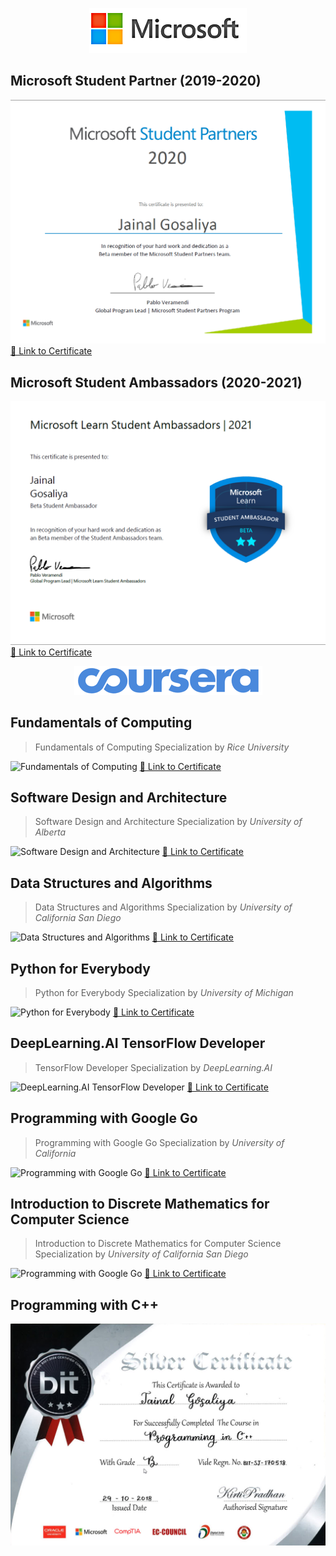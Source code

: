 


<p align="center">
  <img src="https://raw.githubusercontent.com/Adarsh1999/Certifications/main/rsz_microsoft.png"/>
</p>

## Microsoft Student Partner (2019-2020)

![enter image description here](https://raw.githubusercontent.com/jainal09/certifications/main/jsg.png	)
[🔗 Link to Certificate](https://bit.ly/msp_jg)



##  Microsoft Student Ambassadors (2020-2021)

![enter image description here](https://raw.githubusercontent.com/jainal09/certifications/main/jag%20msp.png)
[🔗 Link to  Certificate](https://bit.ly/jg-msft-learn-ambsdr)



<p align="center">
  <img src="https://raw.githubusercontent.com/Adarsh1999/Certifications/main/rsz_4coursera.png"/>
</p>

## Fundamentals of Computing

> Fundamentals of Computing Specialization by *Rice University*
 
![Fundamentals of Computing](https://s3.amazonaws.com/coursera_assets/meta_images/generated/CERTIFICATE_LANDING_PAGE/CERTIFICATE_LANDING_PAGE~XPQM6NAEZYJX/CERTIFICATE_LANDING_PAGE~XPQM6NAEZYJX.jpeg)
 [🔗 Link to  Certificate](https://bit.ly/jg-fundamentals-cp)

## Software Design and Architecture

> Software Design and Architecture Specialization by *University of Alberta*


![Software Design and Architecture](https://s3.amazonaws.com/coursera_assets/meta_images/generated/CERTIFICATE_LANDING_PAGE/CERTIFICATE_LANDING_PAGE~C6CU7WBNRWHP/CERTIFICATE_LANDING_PAGE~C6CU7WBNRWHP.jpeg)
[🔗 Link to  Certificate](https://bit.ly/jg-sda)

## Data Structures and Algorithms

> Data Structures and Algorithms Specialization by *University of California San Diego*


![Data Structures and Algorithms](https://s3.amazonaws.com/coursera_assets/meta_images/generated/CERTIFICATE_LANDING_PAGE/CERTIFICATE_LANDING_PAGE~25BF7LV65JMP/CERTIFICATE_LANDING_PAGE~25BF7LV65JMP.jpeg)
[🔗 Link to  Certificate](https://bit.ly/jg-dsa)

## Python for Everybody

> Python for Everybody Specialization by *University of Michigan*


![Python for Everybody](https://s3.amazonaws.com/coursera_assets/meta_images/generated/CERTIFICATE_LANDING_PAGE/CERTIFICATE_LANDING_PAGE~XS36A2TFBEW7/CERTIFICATE_LANDING_PAGE~XS36A2TFBEW7.jpeg)
[🔗 Link to  Certificate](https://bit.ly/jg-python-everybody)


## DeepLearning.AI TensorFlow Developer

> TensorFlow Developer Specialization by *DeepLearning.AI*


![DeepLearning.AI TensorFlow Developer](https://s3.amazonaws.com/coursera_assets/meta_images/generated/CERTIFICATE_LANDING_PAGE/CERTIFICATE_LANDING_PAGE~K8VPWSRZPZSZ/CERTIFICATE_LANDING_PAGE~K8VPWSRZPZSZ.jpeg)
[🔗 Link to  Certificate](https://bit.ly/dp-tf-jg)


## Programming with Google Go
 

> Programming with Google Go Specialization by *University of California*


![Programming with Google Go](https://s3.amazonaws.com/coursera_assets/meta_images/generated/CERTIFICATE_LANDING_PAGE/CERTIFICATE_LANDING_PAGE~UL2WU6LBC9M7/CERTIFICATE_LANDING_PAGE~UL2WU6LBC9M7.jpeg)
 [🔗 Link to  Certificate](https://bit.ly/jg-go)
 

##  Introduction to Discrete Mathematics for Computer Science

 
> Introduction to Discrete Mathematics for Computer Science Specialization by *University of California San Diego*


![Programming with Google Go](https://s3.amazonaws.com/coursera_assets/meta_images/generated/CERTIFICATE_LANDING_PAGE/CERTIFICATE_LANDING_PAGE~G6Z2DW6QJ4AC/CERTIFICATE_LANDING_PAGE~G6Z2DW6QJ4AC.jpeg)
 [🔗 Link to  Certificate](https://bit.ly/jg-discrete-maths)

## Programming with C++
![enter image description here](https://raw.githubusercontent.com/jainal09/Certifications/gh-pages/bit_c++.jpg)
